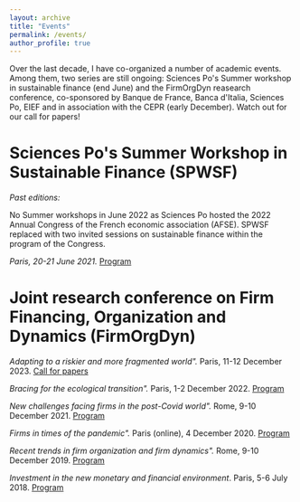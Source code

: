 ```yaml
---
layout: archive
title: "Events"
permalink: /events/
author_profile: true
---
```


Over the last decade, I have co-organized a number of academic events. Among them, two series are still ongoing: Sciences Po's Summer workshop in sustainable finance (end June) and the FirmOrgDyn reasearch conference, co-sponsored by Banque de France, Banca d'Italia, Sciences Po, EIEF and in association with the CEPR (early December). Watch out for our call for papers!

# Sciences Po's Summer Workshop in Sustainable Finance (SPWSF)

_Past editions:_

No Summer workshops in June 2022 as Sciences Po hosted the 2022 Annual Congress of the French economic association (AFSE). SPWSF replaced with two invited sessions on sustainable finance within the program of the Congress.

*Paris, 20-21 June 2021.* [Program](https://www.sciencespo.fr/department-economics/en/content/first-summer-workshop-sustainable-finance.html) 


# Joint research conference on Firm Financing, Organization and Dynamics (FirmOrgDyn)

*Adapting to a riskier and more fragmented world".*  Paris, 11-12 December 2023. [Call for papers](https://www.bancaditalia.it/media/notizia/international-research-conference-on-firm-financing-organization-and-dynamics-adapting-to-a-riskier-and-more-fragmented-world/?dotcache=refresh&dotcache=refresh&dotcache=refresh)

*Bracing for the ecological transition".*  Paris, 1-2 December 2022. [Program](https://www.sciencespo.fr/department-economics/en/news/bracing-ecological-transition-0.html)

*New challenges facing firms in the post-Covid world".* Rome, 9-10 December 2021. [Program](https://www.banque-france.fr/en/new-challenges-facing-firms-post-covid-world)

*Firms in times of the pandemic".* Paris (online), 4 December 2020. [Program](https://www.banque-france.fr/en/firms-times-pandemic)

*Recent trends in firm organization and firm dynamics".* Rome, 9-10 December 2019. [Program](https://www.banque-france.fr/en/recent-trends-firm-organization-and-firm-dynamics)

*Investment in the new monetary and financial environment*. Paris, 5-6 July 2018. [Program](https://www.banque-france.fr/en/conferences-and-media/seminars-and-symposiums/research-conferences-and-symposiums/investment-new-monetary-and-financial-environment)
